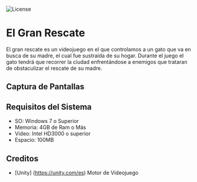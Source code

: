 ![License](https://img.shields.io/badge/License-Unity-brightgreen)
# <b>El Gran Rescate</b>
El gran rescate es un videojuego en el que controlamos a un gato que va en busca de su madre, el cual fue sustraída de su hogar. Durante el juego el gato tendrá que recorrer la ciudad enfrentándose a enemigos que trataran de obstaculizar el rescate de su madre.
<br>

## <b>Captura de Pantallas</b>

## <b>Requisitos del Sistema</b>
- SO: Windows 7 o Superior
- Memoria: 4GB de Ram o Más
- Video: Intel HD3000 o superior
- Espacio: 100MB

## <b>Creditos</b>
  - [Unity] (https://unity.com/es) Motor de Videojuego
